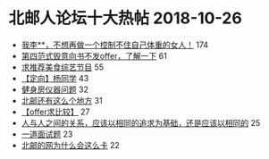 # 北邮人论坛十大热帖 2018-10-26

- [我李**，不想再做一个控制不住自己体重的女人！](https://bbs.byr.cn/article/Talking/6059402) 174
- [第四范式毁意向书不发offer，了解一下](https://bbs.byr.cn/article/Job/1998092) 61
- [求推荐美食综艺节目](https://bbs.byr.cn/article/Food/497833) 55
- [【定向】杨同学](https://bbs.byr.cn/article/Friends/1895070) 43
- [健身房仪器问题](https://bbs.byr.cn/article/Gymnasium/109622) 32
- [北邮还有这么个地方](https://bbs.byr.cn/article/Picture/3224488) 31
- [【offer求比较】](https://bbs.byr.cn/article/WorkLife/1110653) 27
- [人与人之间的关系，应该以相同的追求为基础，还是应该以相同的](https://bbs.byr.cn/article/Feeling/3084734) 25
- [一道面试题](https://bbs.byr.cn/article/ACM_ICPC/95677) 23
- [北邮的网为什么会这么卡](https://bbs.byr.cn/article/BUPTNet/97869) 22


